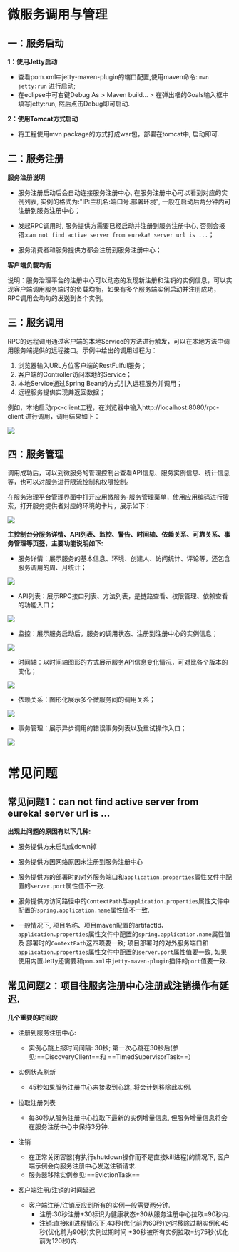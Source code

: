 # 微服务调用与管理 #

## 一：服务启动 ##

**1：使用Jetty启动**

- 查看pom.xml中jetty-maven-plugin的端口配置,使用maven命令: `mvn jetty:run` 进行启动;
- 在eclipse中可右键Debug As > Maven build... > 在弹出框的Goals输入框中填写jetty:run, 然后点击Debug即可启动.

**2：使用Tomcat方式启动**

- 将工程使用mvn package的方式打成war包，部署在tomcat中, 启动即可.


## 二：服务注册 ##

**服务注册说明**
	
- 服务注册启动后会自动连接服务注册中心, 在服务注册中心可以看到对应的实例列表, 实例的格式为:"IP:主机名:端口号.部署环境", 一般在启动后两分钟内可注册到服务注册中心；

- 发起RPC调用时, 服务提供方需要已经启动并注册到服务注册中心, 否则会报错:`can not find active server from eureka! server url is ...`；

- 服务消费者和服务提供方都会注册到服务注册中心；

**客户端负载均衡**

说明：服务治理平台的注册中心可以动态的发现新注册和注销的实例信息，可以实现客户端调用服务端时的负载均衡，如果有多个服务端实例启动并注册成功，RPC调用会均匀的发送到各个实例。

## 三：服务调用 ##

RPC的远程调用通过客户端的本地Service的方法进行触发，可以在本地方法中调用服务端提供的远程接口。示例中给出的调用过程为：

1. 浏览器输入URL方位客户端的RestFulful服务；
2. 客户端的Controller访问本地的Service；
3. 本地Service通过Spring Bean的方式引入远程服务并调用；
4. 远程服务提供实现并返回数据；

例如，本地启动rpc-client工程，在浏览器中输入http://localhost:8080/rpc-client 进行调用，调用结果如下：

![](images/demo.png)

## 四：服务管理 ##

调用成功后，可以到微服务的管理控制台查看API信息、服务实例信息、统计信息等，也可以对服务进行限流控制和权限控制。

在服务治理平台管理界面中打开应用微服务-服务管理菜单，使用应用编码进行搜索，打开服务提供者对应的环境的卡片，展示如下：

![](images/mstabs.png)

**主控制台分服务详情、API列表、监控、警告、时间轴、依赖关系、可靠关系、事务管理等页签，主要功能说明如下:**

- 服务详情：展示服务的基本信息、环境、创建人、访问统计、评论等，还包含服务调用的周、月统计；

![](images/tab1.png)
 
- API列表：展示RPC接口列表、方法列表，是链路查看、权限管理、依赖查看的功能入口；

![](images/tab3.png)

- 监控：展示服务启动后，服务的调用状态、注册到注册中心的实例信息；

![](images/tab2.png)

- 时间轴：以时间轴图形的方式展示服务API信息变化情况，可对比各个版本的变化；

![](images/tab4.png)

- 依赖关系：图形化展示多个微服务间的调用关系； 
 
![](images/tab5.png)

- 事务管理：展示异步调用的错误事务列表以及重试操作入口； 

![](images/tab6.png)


# 常见问题

## 常见问题1：can not find active server from eureka! server url is ...

**出现此问题的原因有以下几种:**

- 服务提供方未启动或down掉

- 服务提供方因网络原因未注册到服务注册中心

- 服务提供方的部署时的对外服务端口和`application.properties`属性文件中配置的`server.port`属性值不一致.

- 服务提供方访问路径中的`ContextPath`与`application.properties`属性文件中配置的`spring.application.name`属性值不一致.

- 一般情况下, 项目名称、项目maven配置的artifactId、`application.properties`属性文件中配置的`spring.application.name`属性值 及 部署时的`ContextPath`这四项要一致; 项目部署时的对外服务端口和`application.properties`属性文件中配置的`server.port`属性值要一致, 如果使用内置Jetty还需要和`pom.xml`中`jetty-maven-plugin`插件的`port`值要一致.


## 常见问题2：项目往服务注册中心注册或注销操作有延迟.

**几个重要的时间段**

- 注册到服务注册中心:
	- 实例心跳上报时间间隔: 30秒; 第一次心跳在30秒后(参见:==DiscoveryClient==和 ==TimedSupervisorTask==）
	
- 实例状态刷新
	- 45秒如果服务注册中心未接收到心跳, 将会计划移除此实例.

- 拉取注册列表
	- 每30秒从服务注册中心拉取下最新的实例增量信息, 但服务增量信息将会在服务注册中心中保持3分钟.

- 注销
	- 在正常关闭容器(有执行shutdown操作而不是直接kill进程)的情况下, 客户端示例会向服务注册中心发送注销请求.
	- 服务器移除实例参见:==EvictionTask==

- 客户端注册/注销的时间延迟
	- 客户端注册/注销反应到所有的实例一般需要两分钟.
		- 注册:30秒注册+30标识为健康状态+30从服务注册中心拉取=90秒内.
		- 注销:直接kill进程情况下,43秒(优化前为60秒)定时移除过期实例和45秒(优化前为90秒)实例过期时间 +30秒被所有实例拉取=约75秒(优化前为120秒)内.

